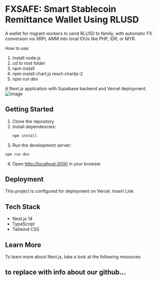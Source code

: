 # FXSAFE: Smart Stablecoin Remittance Wallet Using RLUSD

A wallet for migrant workers to send RLUSD to family, with automatic FX conversion via XRPL AMM into local IOUs like PHP, IDR, or MYR.

How to use:

1. Install node.js
2. cd to root folder
3. npm install
4. npm install chart.js react-chartjs-2
5. npm run dev

A Next.js application with Supabase backend and Vercel deployment.
![image](https://github.com/user-attachments/assets/0d92c115-c10c-4ce0-bf63-f0ad82bc0030)

## Getting Started

1. Clone the repository
2. Install dependencies:
   ```bash
   npm install
   ```
3. Run the development server:

```bash
npm run dev
```

4. Open [http://localhost:3000](http://localhost:3000) in your browser

## Deployment

This project is configured for deployment on Vercel.
Insert Link

## Tech Stack

- Next.js 14
- TypeScript
- Tailwind CSS

## Learn More

To learn more about Next.js, take a look at the following resources:

## to replace with info about our github...
